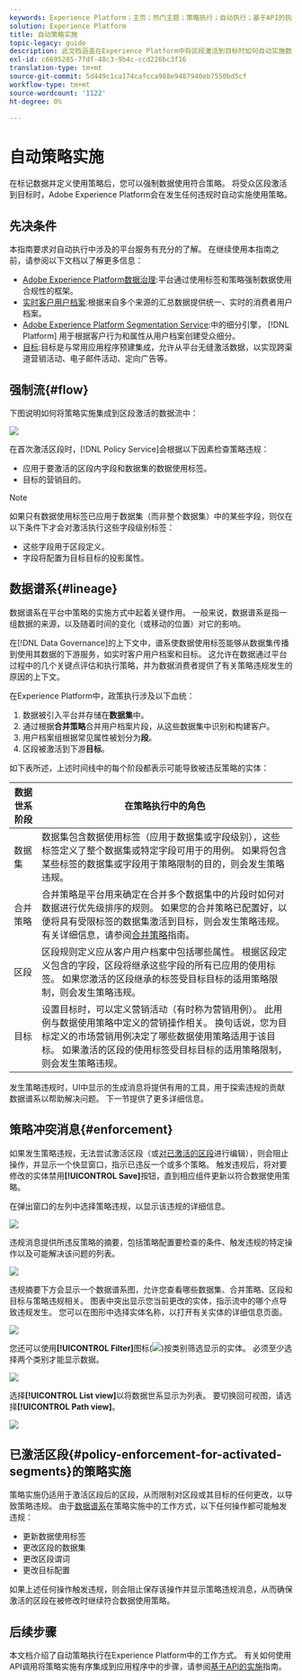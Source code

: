 ```yaml
---
keywords: Experience Platform；主页；热门主题；策略执行；自动执行；基于API的执行；数据管理
solution: Experience Platform
title: 自动策略实施
topic-legacy: guide
description: 此文档涵盖在Experience Platform中将区段激活到目标时如何自动实施数据使用策略。
exl-id: c6695285-77df-48c3-9b4c-ccd226bc3f16
translation-type: tm+mt
source-git-commit: 5d449c1ca174cafcca988e9487940eb7550bd5cf
workflow-type: tm+mt
source-wordcount: '1122'
ht-degree: 0%

---
```


# 自动策略实施

在标记数据并定义使用策略后，您可以强制数据使用符合策略。 将受众区段激活到目标时，Adobe Experience Platform会在发生任何违规时自动实施使用策略。

## 先决条件

本指南要求对自动执行中涉及的平台服务有充分的了解。 在继续使用本指南之前，请参阅以下文档以了解更多信息：

* [Adobe Experience Platform数据治理](../home.md):平台通过使用标签和策略强制数据使用合规性的框架。
* [实时客户用户档案](../../profile/home.md):根据来自多个来源的汇总数据提供统一、实时的消费者用户档案。
* [Adobe Experience Platform Segmentation Service](../../segmentation/home.md):中的细分引擎， [!DNL Platform] 用于根据客户行为和属性从用户档案创建受众细分。
* [目标](../../destinations/home.md):目标是与常用应用程序预建集成，允许从平台无缝激活数据，以实现跨渠道营销活动、电子邮件活动、定向广告等。

## 强制流{#flow}

下图说明如何将策略实施集成到区段激活的数据流中：

![](../images/enforcement/enforcement-flow.png)

在首次激活区段时，[!DNL Policy Service]会根据以下因素检查策略违规：

* 应用于要激活的区段内字段和数据集的数据使用标签。
* 目标的营销目的。

>[!NOTE]
>
>如果只有数据使用标签已应用于数据集（而非整个数据集）中的某些字段，则仅在以下条件下才会对激活执行这些字段级别标签：
>
>* 这些字段用于区段定义。
>* 字段将配置为目标目标的投影属性。


## 数据谱系{#lineage}

数据谱系在平台中策略的实施方式中起着关键作用。 一般来说，数据谱系是指一组数据的来源，以及随着时间的变化（或移动的位置）对它的影响。

在[!DNL Data Governance]的上下文中，谱系使数据使用标签能够从数据集传播到使用其数据的下游服务，如实时客户用户档案和目标。 这允许在数据通过平台过程中的几个关键点评估和执行策略，并为数据消费者提供了有关策略违规发生的原因的上下文。

在Experience Platform中，政策执行涉及以下血统：

1. 数据被引入平台并存储在&#x200B;**数据集**&#x200B;中。
1. 通过根据&#x200B;**合并策略**&#x200B;合并用户档案片段，从这些数据集中识别和构建客户。
1. 用户档案组根据常见属性被划分为&#x200B;**段**。
1. 区段被激活到下游&#x200B;**目标**。

如下表所述，上述时间线中的每个阶段都表示可能导致被违反策略的实体：

| 数据世系阶段 | 在策略执行中的角色 |
| --- | --- |
| 数据集 | 数据集包含数据使用标签（应用于数据集或字段级别），这些标签定义了整个数据集或特定字段可用于的用例。 如果将包含某些标签的数据集或字段用于策略限制的目的，则会发生策略违规。 |
| 合并策略 | 合并策略是平台用来确定在合并多个数据集中的片段时如何对数据进行优先级排序的规则。 如果您的合并策略已配置好，以便将具有受限标签的数据集激活到目标，则会发生策略违规。 有关详细信息，请参阅[合并策略](../../profile/ui/merge-policies.md)指南。 |
| 区段 | 区段规则定义应从客户用户档案中包括哪些属性。 根据区段定义包含的字段，区段将继承这些字段的所有已应用的使用标签。 如果您激活的区段继承的标签受目标目标的适用策略限制，则会发生策略违规。 |
| 目标 | 设置目标时，可以定义营销活动（有时称为营销用例）。 此用例与数据使用策略中定义的营销操作相关。 换句话说，您为目标定义的市场营销用例决定了哪些数据使用策略适用于该目标。 如果激活的区段的使用标签受目标目标的适用策略限制，则会发生策略违规。 |

发生策略违规时，UI中显示的生成消息将提供有用的工具，用于探索违规的贡献数据谱系以帮助解决问题。 下一节提供了更多详细信息。

## 策略冲突消息{#enforcement}

如果发生策略违规，无法尝试激活区段（或[对已激活的区段](#policy-enforcement-for-activated-segments)进行编辑），则会阻止操作，并显示一个快显窗口，指示已违反一个或多个策略。 触发违规后，将对要修改的实体禁用&#x200B;**[!UICONTROL Save]**&#x200B;按钮，直到相应组件更新以符合数据使用策略。

在弹出窗口的左列中选择策略违规，以显示该违规的详细信息。

![](../images/enforcement/violation-policy-select.png)

违规消息提供所违反策略的摘要，包括策略配置要检查的条件、触发违规的特定操作以及可能解决该问题的列表。

![](../images/enforcement/violation-summary.png)

违规摘要下方会显示一个数据谱系图，允许您查看哪些数据集、合并策略、区段和目标与策略违规相关。 图表中突出显示您当前更改的实体，指示流中的哪个点导致违规发生。 您可以在图形中选择实体名称，以打开有关实体的详细信息页面。

![](../images/enforcement/data-lineage.png)

您还可以使用&#x200B;**[!UICONTROL Filter]**&#x200B;图标(![](../images/enforcement/filter.png))按类别筛选显示的实体。 必须至少选择两个类别才能显示数据。

![](../images/enforcement/lineage-filter.png)

选择&#x200B;**[!UICONTROL List view]**&#x200B;以将数据世系显示为列表。 要切换回可视图，请选择&#x200B;**[!UICONTROL Path view]**。

![](../images/enforcement/list-view.png)

## 已激活区段{#policy-enforcement-for-activated-segments}的策略实施

策略实施仍适用于激活区段后的区段，从而限制对区段或其目标的任何更改，以导致策略违规。 由于[数据谱系](#lineage)在策略实施中的工作方式，以下任何操作都可能触发违规：

* 更新数据使用标签
* 更改区段的数据集
* 更改区段谓词
* 更改目标配置

如果上述任何操作触发违规，则会阻止保存该操作并显示策略违规消息，从而确保激活的区段在被修改时继续符合数据使用策略。

## 后续步骤

本文档介绍了自动策略执行在Experience Platform中的工作方式。 有关如何使用API调用将策略实施有序集成到应用程序中的步骤，请参阅[基于API的实施](./api-enforcement.md)指南。
